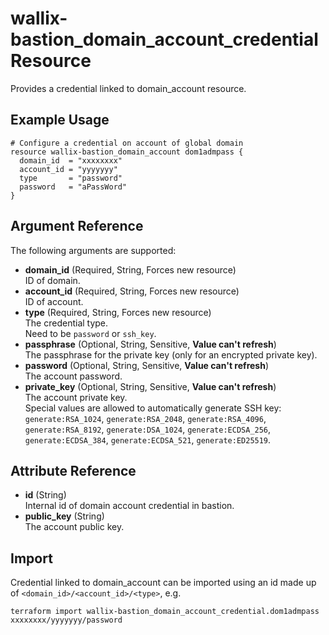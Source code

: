# wallix-bastion_domain_account_credential Resource

Provides a credential linked to domain_account resource.

## Example Usage

```hcl
# Configure a credential on account of global domain
resource wallix-bastion_domain_account dom1admpass {
  domain_id  = "xxxxxxxx"
  account_id = "yyyyyyy"
  type       = "password"
  password   = "aPassWord"
}
```

## Argument Reference

The following arguments are supported:

- **domain_id** (Required, String, Forces new resource)  
  ID of domain.
- **account_id** (Required, String, Forces new resource)  
  ID of account.
- **type** (Required, String, Forces new resource)  
  The credential type.  
  Need to be `password` or `ssh_key`.
- **passphrase** (Optional, String, Sensitive, **Value can't refresh**)  
  The passphrase for the private key (only for an encrypted private key).
- **password** (Optional, String, Sensitive, **Value can't refresh**)  
  The account password.
- **private_key** (Optional, String, Sensitive, **Value can't refresh**)  
  The account private key.  
  Special values are allowed to automatically generate SSH key: `generate:RSA_1024`, `generate:RSA_2048`, `generate:RSA_4096`, `generate:RSA_8192`, `generate:DSA_1024`, `generate:ECDSA_256`, `generate:ECDSA_384`, `generate:ECDSA_521`, `generate:ED25519`.

## Attribute Reference

- **id** (String)  
  Internal id of domain account credential in bastion.
- **public_key** (String)  
  The account public key.

## Import

Credential linked to domain_account can be imported using an id made up of `<domain_id>/<account_id>/<type>`, e.g.

```shell
terraform import wallix-bastion_domain_account_credential.dom1admpass xxxxxxxx/yyyyyyy/password
```
